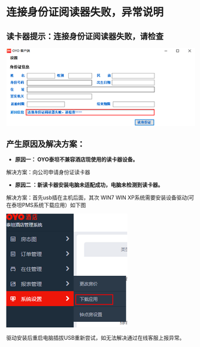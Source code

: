 # 连接身份证阅读器失败，异常说明

## 读卡器提示：连接身份证阅读器失败，请检查

![](../../../../.gitbook/assets/image%20%28544%29.png)

##   产生原因及**解决方案：**                                                  

* **原因一：  OYO泰坦不兼容酒店现使用的读卡器设备。**

解决方案：向公司申请身份证读卡器

* **原因二 ：新读卡器安装电脑未适配成功，电脑未检测到读卡器。**

解决方案：首先usb插在主机后面，其次 WIN7 WIN XP系统需要安装设备驱动\(可在泰坦PMS系统下载应用）如下图

![](../../../../.gitbook/assets/image%20%28387%29.png)

驱动安装后重启电脑插拔USB重新尝试，如无法解决通过在线客服上报异常。

